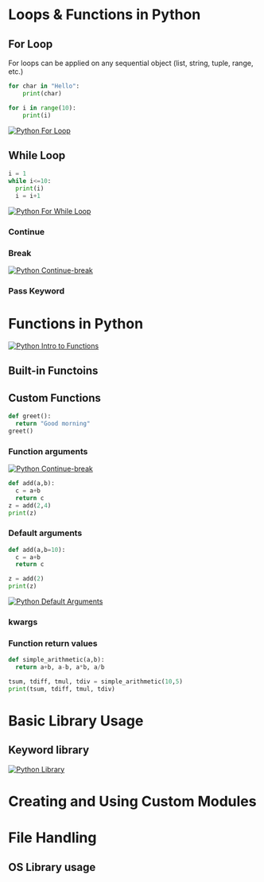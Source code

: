 # Loops & Functions in Python
## For Loop
For loops can be applied on any sequential object (list, string, tuple, range, etc.)
```python
for char in "Hello":
    print(char)
```

```python
for i in range(10):
    print(i)
```

[![Python For Loop](https://img.youtube.com/vi/oywGQ0wVJQs/0.jpg)](https://youtu.be/oywGQ0wVJQs)


## While Loop
```python
i = 1
while i<=10:
  print(i)
  i = i+1
```

[![Python For While Loop](https://img.youtube.com/vi/6mKpZdIfnew/0.jpg)](https://youtu.be/6mKpZdIfnew)


### Continue
### Break
[![Python Continue-break](https://img.youtube.com/vi/Vv8YQqvg4KQ/0.jpg)](https://youtu.be/Vv8YQqvg4KQ)

### Pass Keyword

# Functions in Python
[![Python Intro to Functions](https://img.youtube.com/vi/a3tlV9LZ6aQ/0.jpg)](https://youtu.be/v=a3tlV9LZ6aQ)

## Built-in Functoins

## Custom Functions
```python
def greet():
  return "Good morning"
greet()
```


### Function arguments

[![Python Continue-break](https://img.youtube.com/vi/DHfuVRoTC9o/0.jpg)](https://youtu.be/v=DHfuVRoTC9o)

```python
def add(a,b):
  c = a+b
  return c
z = add(2,4)
print(z)
```

### Default arguments
```python
def add(a,b=10):
  c = a+b
  return c

z = add(2)
print(z)
```
[![Python Default Arguments](https://img.youtube.com/vi/96JrQ1cZsSQ/0.jpg)](https://youtu.be/v=96JrQ1cZsSQ)


### kwargs

### Function return values

```python
def simple_arithmetic(a,b):
  return a+b, a-b, a*b, a/b

tsum, tdiff, tmul, tdiv = simple_arithmetic(10,5)
print(tsum, tdiff, tmul, tdiv)
```

# Basic Library Usage
## Keyword library

[![Python Library](https://img.youtube.com/vi/TA3n-txytck/0.jpg)](https://youtu.be/TA3n-txytck)

# Creating and Using Custom Modules

# File Handling
## OS Library usage